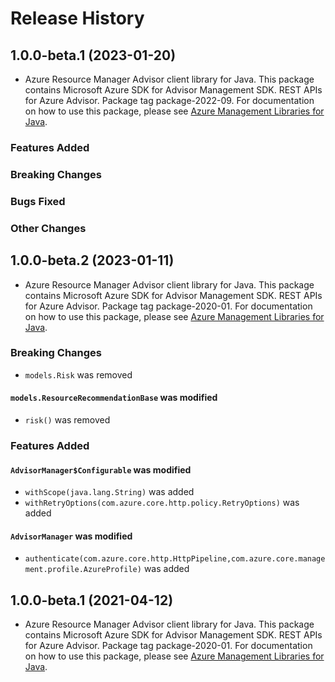 # Release History

## 1.0.0-beta.1 (2023-01-20)

- Azure Resource Manager Advisor client library for Java. This package contains Microsoft Azure SDK for Advisor Management SDK. REST APIs for Azure Advisor. Package tag package-2022-09. For documentation on how to use this package, please see [Azure Management Libraries for Java](https://aka.ms/azsdk/java/mgmt).

### Features Added

### Breaking Changes

### Bugs Fixed

### Other Changes

## 1.0.0-beta.2 (2023-01-11)

- Azure Resource Manager Advisor client library for Java. This package contains Microsoft Azure SDK for Advisor Management SDK. REST APIs for Azure Advisor. Package tag package-2020-01. For documentation on how to use this package, please see [Azure Management Libraries for Java](https://aka.ms/azsdk/java/mgmt).

### Breaking Changes

* `models.Risk` was removed

#### `models.ResourceRecommendationBase` was modified

* `risk()` was removed

### Features Added

#### `AdvisorManager$Configurable` was modified

* `withScope(java.lang.String)` was added
* `withRetryOptions(com.azure.core.http.policy.RetryOptions)` was added

#### `AdvisorManager` was modified

* `authenticate(com.azure.core.http.HttpPipeline,com.azure.core.management.profile.AzureProfile)` was added

## 1.0.0-beta.1 (2021-04-12)

- Azure Resource Manager Advisor client library for Java. This package contains Microsoft Azure SDK for Advisor Management SDK. REST APIs for Azure Advisor. Package tag package-2020-01. For documentation on how to use this package, please see [Azure Management Libraries for Java](https://aka.ms/azsdk/java/mgmt).
